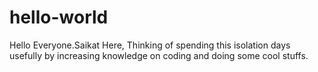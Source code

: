 # hello-world
Hello Everyone.Saikat Here,
Thinking of spending this isolation days usefully by increasing knowledge on coding and doing some cool stuffs.
